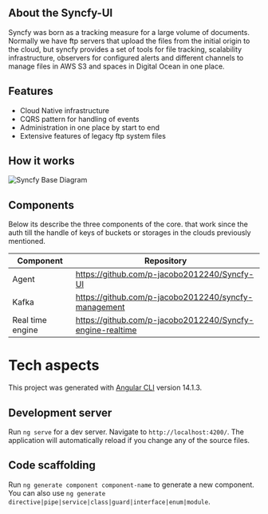 ## About the Syncfy-UI

Syncfy was born as a tracking measure for a large volume of documents. Normally we have ftp servers that upload the files from the initial origin to the cloud, but syncfy provides a set of tools for file tracking, scalability infrastructure, observers for configured alerts and different channels to manage files in AWS S3 and spaces in Digital Ocean in one place.

## Features

- Cloud Native infrastructure
- CQRS pattern for handling of events
- Administration in one place by start to end
- Extensive features of legacy ftp system files

## How it works

![Syncfy Base Diagram](https://raw.githubusercontent.com/p-jacobo2012240/Syncfy-UI/feature/keycloack-migration/src/assets/diagrams/syncfy-base-diagram.png)

## Components

Below its describe the three components of the core. that work since the auth till the handle of keys of  buckets or storages in the clouds previously mentioned.

| Component | Repository |
| ------ | -------- |
| Agent | https://github.com/p-jacobo2012240/Syncfy-UI |
| Kafka  | https://github.com/p-jacobo2012240/syncfy-management
| Real time engine | https://github.com/p-jacobo2012240/Syncfy-engine-realtime |

# Tech aspects

This project was generated with [Angular CLI](https://github.com/angular/angular-cli) version 14.1.3.

## Development server

Run `ng serve` for a dev server. Navigate to `http://localhost:4200/`. The application will automatically reload if you change any of the source files.

## Code scaffolding

Run `ng generate component component-name` to generate a new component. You can also use `ng generate directive|pipe|service|class|guard|interface|enum|module`.